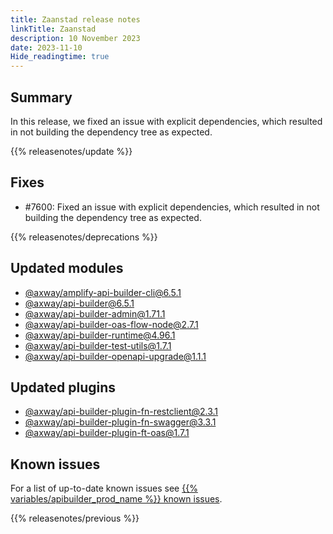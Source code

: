 ```yaml
---
title: Zaanstad release notes
linkTitle: Zaanstad
description: 10 November 2023
date: 2023-11-10
Hide_readingtime: true
---
```

## Summary
In this release, we fixed an issue with explicit dependencies, which resulted in not building the dependency tree as expected.

{{% releasenotes/update %}}

## Fixes
* #7600: Fixed an issue with explicit dependencies, which resulted in not building the dependency tree as expected.

{{% releasenotes/deprecations %}}

<!-- Regenerate modules/plugins with api-builder-tools generate-release-notes script -->
## Updated modules
* [@axway/amplify-api-builder-cli@6.5.1](https://www.npmjs.com/package/@axway/amplify-api-builder-cli/v/6.5.1)
* [@axway/api-builder@6.5.1](https://www.npmjs.com/package/@axway/api-builder/v/6.5.1)
* [@axway/api-builder-admin@1.71.1](https://www.npmjs.com/package/@axway/api-builder-admin/v/1.71.1)
* [@axway/api-builder-oas-flow-node@2.7.1](https://www.npmjs.com/package/@axway/api-builder-oas-flow-node/v/2.7.1)
* [@axway/api-builder-runtime@4.96.1](https://www.npmjs.com/package/@axway/api-builder-runtime/v/4.96.1)
* [@axway/api-builder-test-utils@1.7.1](https://www.npmjs.com/package/@axway/api-builder-test-utils/v/1.7.1)
* [@axway/api-builder-openapi-upgrade@1.1.1](https://www.npmjs.com/package/@axway/api-builder-openapi-upgrade/v/1.1.1)

## Updated plugins
* [@axway/api-builder-plugin-fn-restclient@2.3.1](https://www.npmjs.com/package/@axway/api-builder-plugin-fn-restclient/v/2.3.1)
* [@axway/api-builder-plugin-fn-swagger@3.3.1](https://www.npmjs.com/package/@axway/api-builder-plugin-fn-swagger/v/3.3.1)
* [@axway/api-builder-plugin-ft-oas@1.7.1](https://www.npmjs.com/package/@axway/api-builder-plugin-ft-oas/v/1.7.1)

## Known issues
For a list of up-to-date known issues see [{{% variables/apibuilder_prod_name %}} known issues](/docs/known_issues/).

{{% releasenotes/previous %}}
